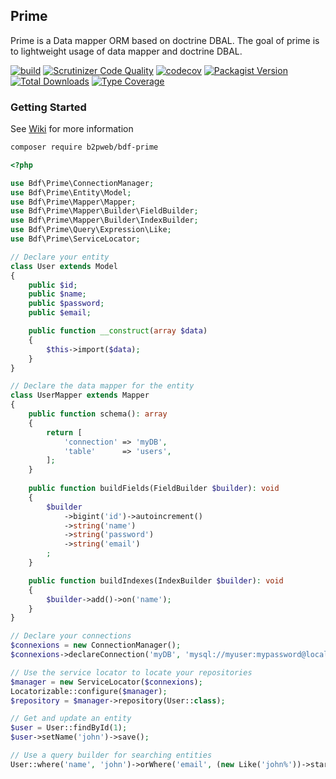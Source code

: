 ## Prime

Prime is a Data mapper ORM based on doctrine DBAL. 
The goal of prime is to lightweight usage of data mapper and doctrine DBAL.

[![build](https://github.com/b2pweb/bdf-prime/actions/workflows/php.yml/badge.svg)](https://github.com/b2pweb/bdf-prime/actions/workflows/php.yml)
[![Scrutinizer Code Quality](https://scrutinizer-ci.com/g/b2pweb/bdf-prime/badges/quality-score.png?b=2.0)](https://scrutinizer-ci.com/g/b2pweb/bdf-prime/?branch=2.0)
[![codecov](https://codecov.io/github/b2pweb/bdf-prime/branch/master/graph/badge.svg?token=VOFSPEWYKX)](https://codecov.io/github/b2pweb/bdf-prime)
[![Packagist Version](https://img.shields.io/packagist/v/b2pweb/bdf-prime.svg)](https://packagist.org/packages/b2pweb/bdf-prime)
[![Total Downloads](https://img.shields.io/packagist/dt/b2pweb/bdf-prime.svg)](https://packagist.org/packages/b2pweb/bdf-prime)
[![Type Coverage](https://shepherd.dev/github/b2pweb/bdf-prime/coverage.svg)](https://shepherd.dev/github/b2pweb/bdf-prime)


### Getting Started

See [Wiki](https://github.com/b2pweb/bdf-prime/wiki) for more information

```bash
composer require b2pweb/bdf-prime
```

```PHP
<?php

use Bdf\Prime\ConnectionManager;
use Bdf\Prime\Entity\Model;
use Bdf\Prime\Mapper\Mapper;
use Bdf\Prime\Mapper\Builder\FieldBuilder;
use Bdf\Prime\Mapper\Builder\IndexBuilder;
use Bdf\Prime\Query\Expression\Like;
use Bdf\Prime\ServiceLocator;

// Declare your entity
class User extends Model
{
    public $id;
    public $name;
    public $password;
    public $email;

    public function __construct(array $data) 
    {
        $this->import($data);
    }
}

// Declare the data mapper for the entity
class UserMapper extends Mapper
{
    public function schema(): array
    {
        return [
            'connection' => 'myDB',
            'table'      => 'users',
        ];
    }
    
    public function buildFields(FieldBuilder $builder): void
    {
        $builder
            ->bigint('id')->autoincrement()
            ->string('name')
            ->string('password')
            ->string('email')
        ;
    }

    public function buildIndexes(IndexBuilder $builder): void
    {
        $builder->add()->on('name');
    }
}

// Declare your connections
$connexions = new ConnectionManager();
$connexions->declareConnection('myDB', 'mysql://myuser:mypassword@localhost');

// Use the service locator to locate your repositories
$manager = new ServiceLocator($connexions);
Locatorizable::configure($manager);
$repository = $manager->repository(User::class);

// Get and update an entity
$user = User::findById(1);
$user->setName('john')->save();

// Use a query builder for searching entities 
User::where('name', 'john')->orWhere('email', (new Like('john%'))->startsWith())->all();
```
